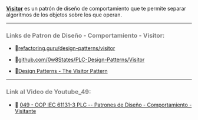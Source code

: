 [**Visitor**](https://refactoring.guru/es/design-patterns/visitor) es un patrón de diseño de comportamiento que te permite separar algoritmos de los objetos sobre los que operan.
***
### <span style="color:grey">Links de Patron de Diseño - Comportamiento - Visitor:</span>

- 🔗[refactoring.guru/design-patterns/visitor](https://refactoring.guru/es/design-patterns/visitor)

- 🔗[github.com/0w8States/PLC-Design-Patterns/Visitor](https://github.com/0w8States/PLC-Design-Patterns/tree/master/Behavioral_Patterns/Visitor)

- 🔗[Design Patterns - The Visitor Pattern](https://beckhoff-au.teachable.com/courses/coding-bytes-twincat-3/lectures/46078048)
***
### <span style="color:grey">Link al Video de Youtube_49:</span>
- 🔗 [049 - OOP IEC 61131-3 PLC -- Patrones de Diseño - Comportamiento - Visitante]()